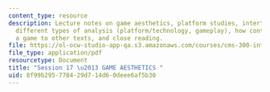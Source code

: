 ```yaml
---
content_type: resource
description: Lecture notes on game aesthetics, platform studies, intertextuality,
  different types of analysis (platform/technology, gameplay), how content relates
  a game to other texts, and close reading.
file: https://ol-ocw-studio-app-qa.s3.amazonaws.com/courses/cms-300-introduction-to-videogame-studies-fall-2011/8f99b295778429d714d60deee6af5b30_MITCMS_300F11_session_17.pdf
file_type: application/pdf
resourcetype: Document
title: "Session 17 \u2013 GAME AESTHETICS "
uid: 8f99b295-7784-29d7-14d6-0deee6af5b30
---
```

